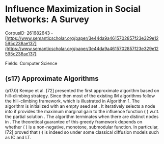 # Influence Maximization in Social Networks: A Survey

CorpusID: 261682643 - [https://www.semanticscholar.org/paper/3e44da9a4615702857f23e329e12595c238ae137](https://www.semanticscholar.org/paper/3e44da9a4615702857f23e329e12595c238ae137)

Fields: Computer Science

## (s17) Approximate Algorithms
(p17.0) Kempe et al. [72] presented the first approximate algorithm based on hill-climbing strategy. Since then most of the existing IM algorithms follow the hill-climbing framework, which is illustrated in Algorithm 1. The algorithm is initialized with an empty seed set . It iteratively selects a node into if provides the maximum marginal gain to the influence function ( ) w.r.t. the partial solution . The algorithm terminates when there are distinct nodes in . The theoretical guarantee of this greedy framework depends on whether ( ) is a non-negative, monotone, submodular function. In particular, [72] proved that (·) is indeed so under some classical diffusion models such as IC and LT.
